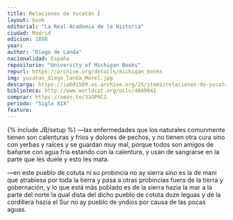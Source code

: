 ```yaml
---
title: Relaciones de Yucatán I
layout: book
editorial: "La Real Academia de la Historia"
ciudad: Madrid
edicion: 1898
year: 
author: "Diego de Landa"
nacionalidad: España
repositorio: "University of Michigan Books"
repurl: https://archive.org/details/michigan_books
img: yucatan_diego_landa_Morel.jpg
descarga: https://ia601509.us.archive.org/25/items/relaciones-de-yucatan-i/Relaciones%20de%20Yucat%C3%A1n%20I.pdf
biblioteca: http://www.worldcat.org/oclc/4689041
comprar: https://amzn.to/31GP9C1
periodo: "Siglo XIX"
feature: 
---
```

{% include JB/setup %}
—las enfermedades que los naturales comunmente tienen son calenturas y frios y dolores de pechos, y no tienen otra cura sino con yerbas y raíces y se guardan muy mal, porque todos son amigos de bañarse con agua fría estando con la calentura, y usan de sangrarse en la parte que les duele y esto les mata. 
 
—en este pueblo de cotuta ni su probincia no ay sierra sino es la de mani que atrabiesa por toda la tierra y pasa a otras probincias fuera de la tierra y gobernación, y lo que está más poblado es de la sierra hazia la mar a la parte del norte la qual dista del dicho pueblo de cotuta doze leguas y de la cordillera hazia el Sur no ay pueblo de yndios por causa de las pocas aguas.
